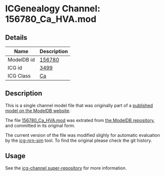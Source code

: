 # ICGenealogy Channel: 156780\_Ca\_HVA.mod

## Details

Name | Description
---- | -----------
ModelDB id | [156780](http://senselab.med.yale.edu/ModelDB/ShowModel.cshtml?model=156780)
ICG id | [3499](http://icg.neurotheory.ox.ac.uk/channels/3/3499)
ICG Class | [Ca](http://icg.neurotheory.ox.ac.uk/channels/3)

## Description

This is a single channel model file that was originally part of a [published model on the ModelDB website](http://senselab.med.yale.edu/mModelDB/ShowModel.cshtml?model=156780).


The file [156780\_Ca\_HVA.mod](156780_Ca_HVA.mod) was extrated from [the ModelDB repository](http://senselab.med.yale.edu/ModelDB/ShowModel.cshtml?model=156780), and committed in its original form.

The current version of the file was modified slighly for automatic evaluation by the [icg-nrn-sim](https://github.com/icgenealogy/icg-nrn-sim) tool. To find the original please check the git history.


## Usage

See the [icg-channel super-repository](https://github.com/icgenealogy/icg-channels) for more information.